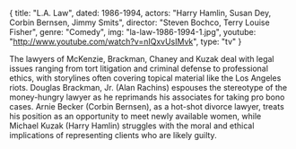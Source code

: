 {
  title: "L.A. Law",
  dated: 1986-1994,
  actors: "Harry Hamlin, Susan Dey, Corbin Bernsen, Jimmy Smits",
  director: "Steven Bochco, Terry Louise Fisher",
  genre: "Comedy",
  img: "la-law-1986-1994-1.jpg",
  youtube: "http://www.youtube.com/watch?v=nIQxvUsIMvk",
  type: "tv"
}

The lawyers of McKenzie, Brackman, Chaney and Kuzak deal with legal issues ranging from tort litigation and criminal defense to professional ethics, with storylines often covering topical material like the Los Angeles riots. Douglas Brackman, Jr. (Alan Rachins) espouses the stereotype of the money-hungry lawyer as he reprimands his associates for taking pro bono cases. Arnie Becker (Corbin Bernsen), as a hot-shot divorce lawyer, treats his position as an opportunity to meet newly available women, while Michael Kuzak (Harry Hamlin) struggles with the moral and ethical implications of representing clients who are likely guilty. 
